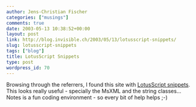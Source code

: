 ```yaml
---
author: Jens-Christian Fischer
categories: ["musings"]
comments: true
date: 2003-05-13 10:38:52+00:00
layout: post
link: http://blog.invisible.ch/2003/05/13/lotusscript-snippets/
slug: lotusscript-snippets
tags: ["blog"]
title: LotusScript Snippets
type: post
wordpress_id: 70
---
```


Browsing through the referrers, I found this site with [LotusScript snippets](http://www.greentechnologist.org/wiki/wiki?LotusScript). This looks really useful - specially the MsXML and the string classes... Notes is a fun coding environment - so every bit of help helps ;-)
